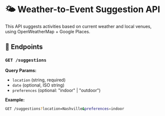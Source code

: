# 🌤️ Weather-to-Event Suggestion API

This API suggests activities based on current weather and local venues, using OpenWeatherMap + Google Places.

## 🔗 Endpoints

### `GET /suggestions`

**Query Params:**
- `location` (string, required)
- `date` (optional, ISO string)
- `preferences` (optional: "indoor" | "outdoor")

**Example:**
```bash
GET /suggestions?location=Nashville&preferences=indoor
```